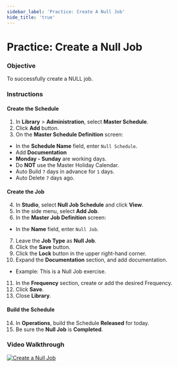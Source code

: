 ```yaml
---
sidebar_label: 'Practice: Create A Null Job'
hide_title: 'true'
---
```


# Practice: Create a Null Job

### Objective

To successfully create a NULL job.

### Instructions

#### Create the Schedule

1.  In **Library** > **Administration**, select **Master Schedule**.
2.  Click **Add** button.
3.  On the **Master Schedule Definition** screen:
  * In the **Schedule Name** field, enter ```Null Schedule```.
  * Add **Documentation**
  * **Monday - Sunday** are working days.
  * Do **NOT** use the Master Holiday Calendar.
  * Auto Build ```7``` days in advance for ```1``` days.
  * Auto Delete ```7``` days ago.

#### Create the Job

4.  In **Studio**, select **Null Job Schedule** and click **View**.
5.  In the side menu, select **Add Job**.
6. In the **Master Job Definition** screen:
  * In the **Name** field, enter ```Null Job```.
7. Leave the **Job Type** as **Null Job**.
8. Click the **Save** button.
9. Click the **Lock** button in the upper right-hand corner.
10. Expand the **Documentation** section, and add documentation. 
  * Example: This is a Null Job exercise.
11. In the **Frequency** section, create or add the desired Frequency.
12. Click **Save**.
13. Close **Library**.

#### Build the Schedule

14. In **Operations**, build the Schedule **Released** for today.
15. Be sure the **Null Job** is **Completed**.

### Video Walkthrough

[![Create a Null Job](../static/img/create-a-null-job.png)](https://sma1980-my.sharepoint.com/:v:/g/personal/rweesner_smatechnologies_com/Eeb6So__CaRGigyMyrqeBD4ByvcKnZWmDn1CnvLmPCgBiA?e=CfaSd9&nav=eyJyZWZlcnJhbEluZm8iOnsicmVmZXJyYWxBcHAiOiJTdHJlYW1XZWJBcHAiLCJyZWZlcnJhbFZpZXciOiJTaGFyZURpYWxvZy1MaW5rIiwicmVmZXJyYWxBcHBQbGF0Zm9ybSI6IldlYiIsInJlZmVycmFsTW9kZSI6InZpZXcifX0%3D)